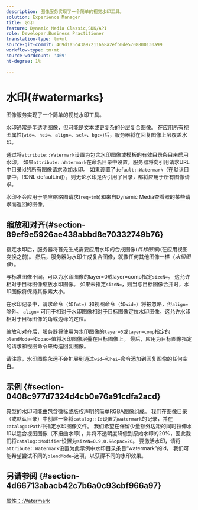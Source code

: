 ```yaml
---
description: 图像服务实现了一个简单的视觉水印工具。
solution: Experience Manager
title: 水印
feature: Dynamic Media Classic,SDK/API
role: Developer,Business Practitioner
translation-type: tm+mt
source-git-commit: 469d1a5c43a972116a8a2efb0de5708800130a99
workflow-type: tm+mt
source-wordcount: '469'
ht-degree: 1%

---
```



# 水印{#watermarks}

图像服务实现了一个简单的视觉水印工具。

水印通常是半透明图像，但可能是文本或更复杂的分层复合图像。 在应用所有视图属性(`wid=`、`hei=`、`align=`、`scl=`、`bgc=`)后，服务器将在回复图像上层覆盖水印。

通过将`attribute::Watermark`设置为包含水印图像或模板的有效目录条目来启用水印。 如果`attribute::Watermark`在命名目录中设置，服务器将向引用请求URL中目录id的所有图像请求添加水印。 如果设置了`default::Watermark`（在默认目录中，[!DNL default.ini]），则无论水印是否引用了目录，都将应用于所有图像请求。

水印不会应用于响应缩略图请求(`req=tmb`)和来自Dynamic Media查看器的某些请求而返回的图像。

## 缩放和对齐{#section-89ef9e5926ae438abbd8e70332749b76}

指定水印后，服务器将首先生成需要应用水印的合成图像(*目标图像*)(在应用视图变换之前)。 然后，服务器为水印生成复合图像，就像任何其他图像一样（*水印图像*）。

与标准图像不同，可以为水印图像的layer=0或layer=comp指定`sizeN=`。 这允许相对于目标图像缩放水印图像。 如果未指定`sizeN=`，则当与目标图像合并时，水印图像将保持其像素大小。

在水印记录中，请求命令（如`fmt=`）和视图命令（如`wid=`）将被忽略，但`align=`除外。 `align=` 可用于相对于水印图像相对于目标图像定位水印图像。这允许水印相对于目标图像的角或边缘的定位。

缩放和对齐后，服务器将使用为水印图像的`layer=0`或`layer=comp`指定的`blendMode=`和`opac=`值将水印图像层叠在目标图像上。 最后，应用为目标图像指定的请求和视图命令来构造回复图像。

请注意，水印图像永远不会扩展到通过`wid=`和`hei=`命令添加到回复图像的任何空白。

## 示例 {#section-0408c977d7324d4cb0e76a91cdfa2acd}

典型的水印可能由包含徽标或版权声明的简单RGBA图像组成。 我们在图像目录（或默认目录）中创建一条将`catalog::Id`设置为`watermark`的记录，并在`catalog::Path`中指定水印图像文件。 我们希望在保留少量额外边距的同时拉伸水印以适合视图图像（不扭曲水印），并将不透明度降低到原始水印的20%，因此我们将`catalog::Modifier`设置为`sizeN=0.9,0.9&opac=20`。 要激活水印，请将`attribute::Watermark`设置为此示例中水印目录条目“watermark”的id。 我们可能希望尝试不同的`blendMode=`选项，以获得不同的水印效果。

## 另请参阅 {#section-4d66713abacb42c7b6a0c93cbf966a97}

[属性：:Watermark](../../../../../is-api/image-catalog/image-serving-api-ref/c-image-catalog-reference/c-attributes-reference/r-watermark.md#reference-942b50acb2dd43a5ae498dc41ea9ac9b)

